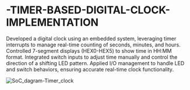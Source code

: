 # -TIMER-BASED-DIGITAL-CLOCK-IMPLEMENTATION
Developed a digital clock using an embedded system, leveraging timer interrupts to manage real-time counting of seconds, minutes, and hours.
Controlled 7-segment displays (HEX0-HEX5) to show time in HH:MM format.
Integrated switch inputs to adjust time manually and control the direction of a shifting LED pattern.
Applied I/O management to handle LED and switch behaviors, ensuring accurate real-time clock functionality.

![SoC_dagram-Timer_clock](https://github.com/user-attachments/assets/b7c7e4f9-a69f-4625-be62-94cb7b33519e)
